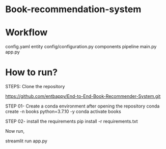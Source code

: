 # Book-recommendation-system

# Workflow

config.yaml
entity
config/configuration.py
components
pipeline
main.py
app.py

# How to run?

STEPS:
Clone the repository

https://github.com/entbappy/End-to-End-Book-Recommender-System.git

STEP 01- Create a conda environment after opening the repository
conda create -n books python=3.7.10 -y
conda activate books

STEP 02- install the requirements
pip install -r requirements.txt

Now run,

streamlit run app.py